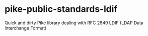 # pike-public-standards-ldif
Quick and dirty Pike library dealing with RFC 2849 LDIF (LDAP Data Interchange Format)

